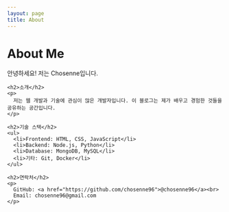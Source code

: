 ```yaml
---
layout: page
title: About
---
```


<div class="post">
  <h1 class="post-title">About Me</h1>
  <div class="post-content">
    <p class="message">
      안녕하세요! 저는 Chosenne입니다. 
    </p>

    <h2>소개</h2>
    <p>
      저는 웹 개발과 기술에 관심이 많은 개발자입니다. 이 블로그는 제가 배우고 경험한 것들을 공유하는 공간입니다.
    </p>

    <h2>기술 스택</h2>
    <ul>
      <li>Frontend: HTML, CSS, JavaScript</li>
      <li>Backend: Node.js, Python</li>
      <li>Database: MongoDB, MySQL</li>
      <li>기타: Git, Docker</li>
    </ul>

    <h2>연락처</h2>
    <p>
      GitHub: <a href="https://github.com/chosenne96">@chosenne96</a><br>
      Email: chosenne96@gmail.com
    </p>
  </div>
</div>
